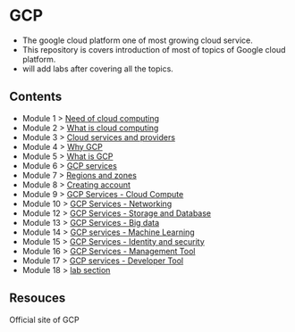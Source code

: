 # GCP

- The google cloud platform one of most growing cloud service.
- This repository is covers introduction of most of topics of Google cloud platform.
- will add labs after covering all the topics.


## Contents
- Module 1 > [Need of cloud computing](https://github.com/prashantjagtap2909/GCP/blob/main/Modules/module1.md)
- Module 2 > [What is cloud computing](https://github.com/prashantjagtap2909/GCP/blob/main/Modules/module2.md)
- Module 3 > [Cloud services and providers](https://github.com/prashantjagtap2909/GCP/blob/main/Modules/module3.md)
- Module 4 > [Why GCP](https://github.com/prashantjagtap2909/GCP/blob/main/Modules/module4.md)
- Module 5 > [What is GCP](https://github.com/prashantjagtap2909/GCP/blob/main/Modules/module5.md)
- Module 6 > [GCP services](https://github.com/prashantjagtap2909/GCP/blob/main/Modules/module6.md)
- Module 7 > [Regions and zones](https://github.com/prashantjagtap2909/GCP/blob/main/Modules/module7.md)
- Module 8 > [Creating account](https://github.com/prashantjagtap2909/GCP/blob/main/Modules/module8.md)
- Module 9 > [GCP Services - Cloud Compute](https://github.com/prashantjagtap2909/GCP/blob/main/Modules/module9.md)
- Module 10 > [GCP Services - Networking](https://github.com/prashantjagtap2909/GCP/blob/main/Modules/module10.md)
- Module 12 > [GCP Services - Storage and Database](https://github.com/prashantjagtap2909/GCP/blob/main/Modules/module12.md)
- Module 13 > [GCP Services - Big data](https://github.com/prashantjagtap2909/GCP/blob/main/Modules/module13.md)
- Module 14 > [GCP services - Machine Learning](https://github.com/prashantjagtap2909/GCP/blob/main/Modules/module14.md)
- Module 15 > [GCP Services - Identity and security](https://github.com/prashantjagtap2909/GCP/blob/main/Modules/module15.md)
- Module 16 > [GCP Services - Management Tool](https://github.com/prashantjagtap2909/GCP/blob/main/Modules/module16.md)
- Module 17 > [GCP services - Developer Tool](https://github.com/prashantjagtap2909/GCP/blob/main/Modules/module17.md)
- Module 18 > [lab section](https://github.com/prashantjagtap2909/GCP/blob/main/Modules/module18.md)


## Resouces 
Official site of GCP 
